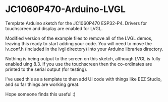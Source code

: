 # JC1060P470-Arduino-LVGL
Template Arduino sketch for the JC1060P470 ESP32-P4. Drivers for touchscreen and display are enabled for LVGL.

Modified version of the example files to remove all of the LVGL demos, leaving this ready to start adding your code.
You will need to move the lv_conf.h (included in the lvgl directory) into your Arduino libraries directory.

Nothing is being output to the screen on this sketch, although LVGL is fully enabled uing 8.3.
If you use the touchscreen then the co-ordinates are printed to the serial output (for testing).

I've used this as a template to then add UI code with things like EEZ Studio, and so far things are working great.

Hope someone finds this useful :)
